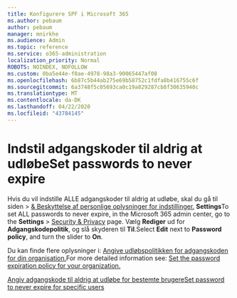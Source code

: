 ```yaml
---
title: Konfigurere SPF i Microsoft 365
ms.author: pebaum
author: pebaum
manager: mnirkhe
ms.audience: Admin
ms.topic: reference
ms.service: o365-administration
localization_priority: Normal
ROBOTS: NOINDEX, NOFOLLOW
ms.custom: 0ba5e44e-f0ae-4978-98a3-90065447af08
ms.openlocfilehash: 6b87c5b44ab275e69b58752c1fdfa8b416755c6f
ms.sourcegitcommit: 6a3748f5c05693ca0c19a829287cb8f30635940c
ms.translationtype: MT
ms.contentlocale: da-DK
ms.lasthandoff: 04/22/2020
ms.locfileid: "43784145"
---
```

# <a name="set-passwords-to-never-expire"></a><span data-ttu-id="2c9b9-102">Indstil adgangskoder til aldrig at udløbe</span><span class="sxs-lookup"><span data-stu-id="2c9b9-102">Set passwords to never expire</span></span> 

<span data-ttu-id="2c9b9-103">Hvis du vil indstille ALLE adgangskoder til aldrig at udløbe, skal du gå til siden > [ &amp; Beskyttelse af personlige oplysninger for indstillinger.](https://portal.office.com/adminportal/home#/settings/security) **Settings**</span><span class="sxs-lookup"><span data-stu-id="2c9b9-103">To set ALL passwords to never expire, in the Microsoft 365 admin center, go to the **Settings** > [Security &amp; Privacy](https://portal.office.com/adminportal/home#/settings/security) page.</span></span> <span data-ttu-id="2c9b9-104">Vælg **Rediger** ud for **Adgangskodepolitik**, og slå skyderen til **Til**.</span><span class="sxs-lookup"><span data-stu-id="2c9b9-104">Select **Edit** next to **Password policy**, and turn the slider to **On**.</span></span>
  
<span data-ttu-id="2c9b9-105">Du kan finde flere oplysninger i: [Angive udløbspolitikken for adgangskoden for din organisation.](https://docs.microsoft.com/office365/admin/manage/set-password-expiration-policy)</span><span class="sxs-lookup"><span data-stu-id="2c9b9-105">For more detailed information see: [Set the password expiration policy for your organization.](https://docs.microsoft.com/office365/admin/manage/set-password-expiration-policy)</span></span>
  
[<span data-ttu-id="2c9b9-106">Angiv adgangskode til aldrig at udløbe for bestemte brugere</span><span class="sxs-lookup"><span data-stu-id="2c9b9-106">Set password to never expire for specific users</span></span>](https://docs.microsoft.com/office365/admin/add-users/set-password-to-never-expire)
  
